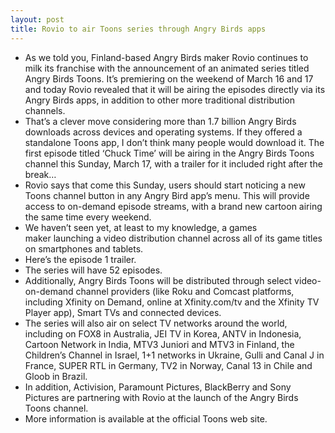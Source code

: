 ```yaml
---
layout: post
title: Rovio to air Toons series through Angry Birds apps
---
```

* As we told you, Finland-based Angry Birds maker Rovio continues to milk its franchise with the announcement of an animated series titled Angry Birds Toons. It’s premiering on the weekend of March 16 and 17 and today Rovio revealed that it will be airing the episodes directly via its Angry Birds apps, in addition to other more traditional distribution channels.
* That’s a clever move considering more than 1.7 billion Angry Birds downloads across devices and operating systems. If they offered a standalone Toons app, I don’t think many people would download it. The first episode titled ‘Chuck Time’ will be airing in the Angry Birds Toons channel this Sunday, March 17, with a trailer for it included right after the break…
* Rovio says that come this Sunday, users should start noticing a new Toons channel button in any Angry Bird app’s menu. This will provide access to on-demand episode streams, with a brand new cartoon airing the same time every weekend.
* We haven’t seen yet, at least to my knowledge, a games maker launching a video distribution channel across all of its game titles on smartphones and tablets.
* Here’s the episode 1 trailer.
* The series will have 52 episodes.
* Additionally, Angry Birds Toons will be distributed through select video-on-demand channel providers (like Roku and Comcast platforms, including Xfinity on Demand, online at Xfinity.com/tv and the Xfinity TV Player app), Smart TVs and connected devices.
* The series will also air on select TV networks around the world, including on FOX8 in Australia, JEI TV in Korea, ANTV in Indonesia, Cartoon Network in India, MTV3 Juniori and MTV3 in Finland, the Children’s Channel in Israel, 1+1 networks in Ukraine, Gulli and Canal J in France, SUPER RTL in Germany, TV2 in Norway, Canal 13 in Chile and Gloob in Brazil.
* In addition, Activision, Paramount Pictures, BlackBerry and Sony Pictures are partnering with Rovio at the launch of the Angry Birds Toons channel.
* More information is available at the official Toons web site.

